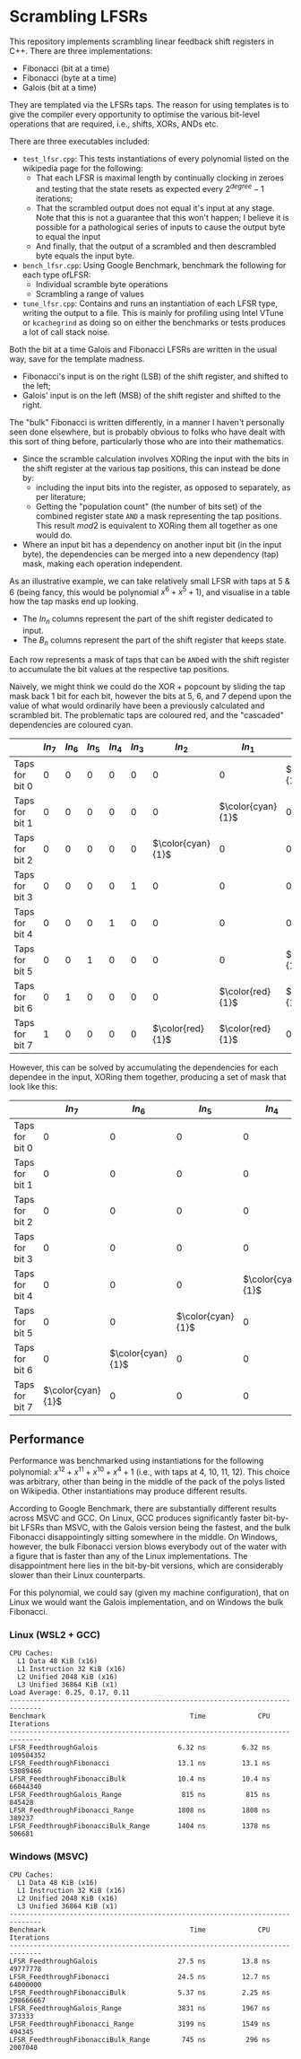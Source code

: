 # Scrambling LFSRs

This repository implements scrambling linear feedback shift registers in C++.
There are three implementations:

* Fibonacci (bit at a time)
* Fibonacci (byte at a time)
* Galois (bit at a time)

They are templated via the LFSRs taps. The reason for using templates is to give
the compiler every opportunity to optimise the various bit-level operations that
are required, i.e., shifts, XORs, ANDs etc.

There are three executables included:

* `test_lfsr.cpp`: This tests instantiations of every polynomial listed on the
  wikipedia page for the following:
  * That each LFSR is maximal length by continually clocking in zeroes and
    testing that the state resets as expected every $2^{degree} - 1$ iterations;
  * That the scrambled output does not equal it's input at any stage. Note that
    this is not a guarantee that this won't happen; I believe it is possible for
    a pathological series of inputs to cause the output byte to equal the input
  * And finally, that the output of a scrambled and then descrambled byte 
    equals the input byte.
* `bench_lfsr.cpp`: Using Google Benchmark, benchmark the following for each 
  type ofLFSR:
  * Individual scramble byte operations
  * Scrambling a range of values
* `tune_lfsr.cpp`: Contains and runs an instantiation of each LFSR type, writing
  the output to a file. This is mainly for profiling using Intel VTune or 
  `kcachegrind` as doing so on either the benchmarks or tests produces a lot of
  call stack noise.


Both the bit at a time Galois and Fibonacci LFSRs are written in the usual way,
save for the template madness.
* Fibonacci's input is on the right (LSB) of the shift register, and shifted to
  the left;
* Galois' input is on the left (MSB) of the shift register and shifted to the
  right.


The "bulk" Fibonacci is written differently, in
a manner I haven't personally seen done elsewhere, but is probably obvious to
folks who have dealt with this sort of thing before, particularly those who are
into their mathematics.

* Since the scramble calculation involves XORing the input with the bits in the
  shift register at the various tap positions, this can instead be done by:
  * including the input bits into the register, as opposed to separately, as per
    literature;
  * Getting the "population count" (the number of bits set) of the 
    combined register state `AND` a mask representing the tap positions. This 
    result $mod2$ is equivalent to XORing them all together as one would do.
* Where an input bit has a dependency on another input bit (in the input byte),
  the dependencies can be merged into a new dependency (tap) mask, making each
  operation independent.


As an illustrative example, we can take relatively small LFSR with taps at 
5 & 6 (being fancy, this would be polynomial $x^6 + x^5 + 1$), and visualise in 
a table how the tap masks end up looking.

* The $In_{n}$ columns represent the part of the shift register dedicated to 
  input.
* The $B_{n}$ columns represent the part of the shift register that keeps state.

Each row represents a mask of taps that can be `AND`ed with the shift register
to accumulate the bit values at the respective tap positions.

Naively, we might think we could do the XOR + popcount by sliding the tap mask
back 1 bit for each bit, however the bits at $5$, $6$, and $7$ depend upon the
value of what would ordinarily have been a previously calculated and scrambled
bit. The problematic taps are coloured red, and the "cascaded" dependencies are
coloured cyan.


|                  | $In_{7}$ | $In_{6}$ | $In_{5}$ | $In_{4}$ |      $In_{3}$ |          $In_{2}$ |          $In_{1}$ |          $In_{0}$ | $B_{5}$ | $B_{4}$ |           $B_{3}$ |           $B_{2}$ |           $B_{1}$ |           $B_{0}$ |
|------------------|----------|----------|----------|----------|---------------|-------------------|-------------------|-------------------|---------|---------|-------------------|-------------------|-------------------|-------------------|
| Taps for bit $0$ |      $0$ |      $0$ |      $0$ |      $0$ |           $0$ |               $0$ |               $0$ | $\color{cyan}{1}$ |     $0$ |     $0$ |               $0$ |               $0$ | $\color{cyan}{1}$ | $\color{cyan}{1}$ |
| Taps for bit $1$ |      $0$ |      $0$ |      $0$ |      $0$ |           $0$ |               $0$ | $\color{cyan}{1}$ |               $0$ |     $0$ |     $0$ |               $0$ | $\color{cyan}{1}$ | $\color{cyan}{1}$ |               $0$ |
| Taps for bit $2$ |      $0$ |      $0$ |      $0$ |      $0$ |           $0$ | $\color{cyan}{1}$ |               $0$ |               $0$ |     $0$ |     $0$ | $\color{cyan}{1}$ | $\color{cyan}{1}$ |               $0$ |               $0$ |
| Taps for bit $3$ |      $0$ |      $0$ |      $0$ |      $0$ |           $1$ |               $0$ |               $0$ |               $0$ |     $0$ |     $1$ |               $1$ |               $0$ |               $0$ |               $0$ |
| Taps for bit $4$ |      $0$ |      $0$ |      $0$ |      $1$ |           $0$ |               $0$ |               $0$ |               $0$ |     $1$ |     $1$ |               $0$ |               $0$ |               $0$ |               $0$ |
| Taps for bit $5$ |      $0$ |      $0$ |      $1$ |      $0$ |           $0$ |               $0$ |               $0$ |  $\color{red}{1}$ |     $1$ |     $0$ |               $0$ |               $0$ |               $0$ |               $0$ |
| Taps for bit $6$ |      $0$ |      $1$ |      $0$ |      $0$ |           $0$ |               $0$ |  $\color{red}{1}$ |  $\color{red}{1}$ |     $0$ |     $0$ |               $0$ |               $0$ |               $0$ |               $0$ |
| Taps for bit $7$ |      $1$ |      $0$ |      $0$ |      $0$ |           $0$ |  $\color{red}{1}$ |  $\color{red}{1}$ |               $0$ |     $0$ |     $0$ |               $0$ |               $0$ |               $0$ |               $0$ |


However, this can be solved by accumulating the dependencies for each dependee
in the input, XORing them together, producing a set of mask that look like this:

|                  | $In_{7}$ | $In_{6}$ | $In_{5}$ | $In_{4}$ |      $In_{3}$ |          $In_{2}$ |          $In_{1}$ |          $In_{0}$ | $B_{5}$ | $B_{4}$ |           $B_{3}$ |           $B_{2}$ |           $B_{1}$ |           $B_{0}$ |
|------------------|-------------------|-------------------|-------------------|-------------------|-------------------|-------------------|-------------------|-------------------|-------------------|-------------------|-------------------|-------------------|-------------------|-------------------|
| Taps for bit $0$ |               $0$ |               $0$ |               $0$ |               $0$ |               $0$ |               $0$ |               $0$ | $\color{cyan}{1}$ |               $0$ |               $0$ |               $0$ |               $0$ | $\color{cyan}{1}$ | $\color{cyan}{1}$ |
| Taps for bit $1$ |               $0$ |               $0$ |               $0$ |               $0$ |               $0$ |               $0$ | $\color{cyan}{1}$ |               $0$ |               $0$ |               $0$ |               $0$ | $\color{cyan}{1}$ | $\color{cyan}{1}$ |               $0$ |
| Taps for bit $2$ |               $0$ |               $0$ |               $0$ |               $0$ |               $0$ | $\color{cyan}{1}$ |               $0$ |               $0$ |               $0$ |               $0$ | $\color{cyan}{1}$ | $\color{cyan}{1}$ |               $0$ |               $0$ |
| Taps for bit $3$ |               $0$ |               $0$ |               $0$ |               $0$ | $\color{cyan}{1}$ |               $0$ |               $0$ |               $0$ |               $0$ | $\color{cyan}{1}$ | $\color{cyan}{1}$ |               $0$ |               $0$ |               $0$ |
| Taps for bit $4$ |               $0$ |               $0$ |               $0$ | $\color{cyan}{1}$ |               $0$ |               $0$ |               $0$ |               $0$ | $\color{cyan}{1}$ | $\color{cyan}{1}$ |               $0$ |               $0$ |               $0$ |               $0$ |
| Taps for bit $5$ |               $0$ |               $0$ | $\color{cyan}{1}$ |               $0$ |               $0$ |               $0$ |               $0$ | $\color{cyan}{1}$ | $\color{cyan}{1}$ |               $0$ |               $0$ |               $0$ | $\color{lightgreen}{1}$ | $\color{lightgreen}{1}$ |
| Taps for bit $6$ |               $0$ | $\color{cyan}{1}$ |               $0$ |               $0$ |               $0$ |               $0$ | $\color{cyan}{1}$ | $\color{cyan}{1}$ |               $0$ |               $0$ |               $0$ | $\color{lightgreen}{1}$ |               $0$ | $\color{lightgreen}{1}$ |
| Taps for bit $7$ | $\color{cyan}{1}$ |               $0$ |               $0$ |               $0$ |               $0$ | $\color{cyan}{1}$ | $\color{cyan}{1}$ |               $0$ |               $0$ |               $0$ | $\color{lightgreen}{1}$ |               $0$ | $\color{lightgreen}{1}$ |                 0 |

## Performance

Performance was benchmarked using instantiations for the following polynomial:
$x^{12} + x^{11} + x^{10} + x^4 + 1$ (i.e., with taps at 4, 10, 11, 12). This 
choice was arbitrary, other than being in the middle of the pack of the polys 
listed on Wikipedia. Other instantiations may produce different results.

According to Google Benchmark, there are substantially different results across
MSVC and GCC. On Linux, GCC produces significantly faster bit-by-bit LFSRs than
MSVC, with the Galois version being the fastest, and the bulk Fibonacci
disappointingly sitting somewhere in the middle. On Windows, however, the bulk
Fibonacci version blows everybody out of the water with a figure that is faster
than any of the Linux implementations. The disappointment here lies in the 
bit-by-bit versions, which are considerably slower than their Linux 
counterparts.

For this polynomial, we could say (given my machine configuration), that on
Linux we would want the Galois implementation, and on Windows the bulk 
Fibonacci.


### Linux (WSL2 + GCC)

```
CPU Caches:
  L1 Data 48 KiB (x16)
  L1 Instruction 32 KiB (x16)
  L2 Unified 2048 KiB (x16)
  L3 Unified 36864 KiB (x1)
Load Average: 0.25, 0.17, 0.11
------------------------------------------------------------------------------
Benchmark                                    Time             CPU   Iterations
------------------------------------------------------------------------------
LFSR_FeedthroughGalois                    6.32 ns         6.32 ns    109504352
LFSR_FeedthroughFibonacci                 13.1 ns         13.1 ns     53089466
LFSR_FeedthroughFibonacciBulk             10.4 ns         10.4 ns     66044340
LFSR_FeedthroughGalois_Range               815 ns          815 ns       845428
LFSR_FeedthroughFibonacci_Range           1808 ns         1808 ns       389237
LFSR_FeedthroughFibonacciBulk_Range       1404 ns         1378 ns       506681
```

### Windows (MSVC)

```
CPU Caches:
  L1 Data 48 KiB (x16)
  L1 Instruction 32 KiB (x16)
  L2 Unified 2048 KiB (x16)
  L3 Unified 36864 KiB (x1)
------------------------------------------------------------------------------
Benchmark                                    Time             CPU   Iterations
------------------------------------------------------------------------------
LFSR_FeedthroughGalois                    27.5 ns         13.8 ns     49777778
LFSR_FeedthroughFibonacci                 24.5 ns         12.7 ns     64000000
LFSR_FeedthroughFibonacciBulk             5.37 ns         2.25 ns    298666667
LFSR_FeedthroughGalois_Range              3831 ns         1967 ns       373333
LFSR_FeedthroughFibonacci_Range           3199 ns         1549 ns       494345
LFSR_FeedthroughFibonacciBulk_Range        745 ns          296 ns      2007040
```